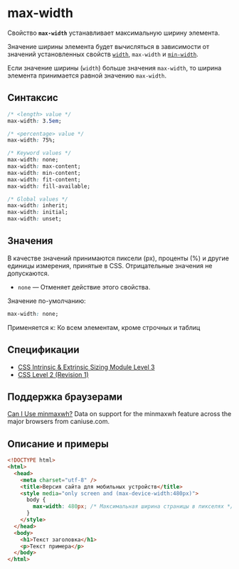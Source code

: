 # max-width

Свойство **`max-width`** устанавливает максимальную ширину элемента.

Значение ширины элемента будет вычисляться в зависимости от значений установленных свойств [`width`](width.md), `max-width` и [`min-width`](min-width.md).

Если значение ширины (`width`) больше значения `max-width`, то ширина элемента принимается равной значению `max-width`.

## Синтаксис

```css
/* <length> value */
max-width: 3.5em;

/* <percentage> value */
max-width: 75%;

/* Keyword values */
max-width: none;
max-width: max-content;
max-width: min-content;
max-width: fit-content;
max-width: fill-available;

/* Global values */
max-width: inherit;
max-width: initial;
max-width: unset;
```

## Значения

В качестве значений принимаются пиксели (px), проценты (%) и другие единицы измерения, принятые в CSS. Отрицательные значения не допускаются.

- `none` — Отменяет действие этого свойства.

Значение по-умолчанию:

```css
max-width: none;
```

Применяется к: Ко всем элементам, кроме строчных и таблиц

## Спецификации

- [CSS Intrinsic & Extrinsic Sizing Module Level 3](http://dev.w3.org/csswg/css3-sizing/#width-height-keywords)
- [CSS Level 2 (Revision 1)](http://www.w3.org/TR/CSS2/visudet.html#min-max-widths)

## Поддержка браузерами

<p class="ciu_embed" data-feature="minmaxwh" data-periods="future_1,current,past_1,past_2">
  <a href="http://caniuse.com/#feat=minmaxwh">Can I Use minmaxwh?</a> Data on support for the minmaxwh feature across the major browsers from caniuse.com.
</p>

## Описание и примеры

```html
<!DOCTYPE html>
<html>
  <head>
    <meta charset="utf-8" />
    <title>Версия сайта для мобильных устройств</title>
    <style media="only screen and (max-device-width:480px)">
      body {
        max-width: 480px; /* Максимальная ширина страницы в пикселях */
      }
    </style>
  </head>
  <body>
    <h1>Текст заголовка</h1>
    <p>Текст примера</p>
  </body>
</html>
```
